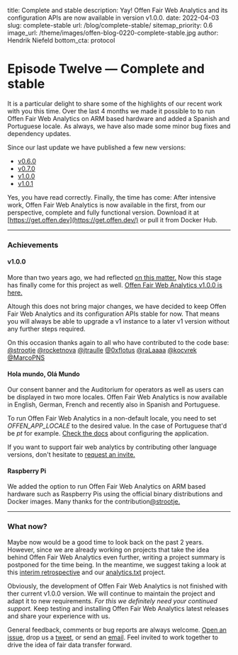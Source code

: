 title: Complete and stable
description: Yay! Offen Fair Web Analytics and its configuration APIs are now available in version v1.0.0.
date: 2022-04-03
slug: complete-stable
url: /blog/complete-stable/
sitemap_priority: 0.6
image_url: /theme/images/offen-blog-0220-complete-stable.jpg
author: Hendrik Niefeld
bottom_cta: protocol

# Episode Twelve — Complete and stable

It is a particular delight to share some of the highlights of our recent work with you this time. Over the last 4 months we made it possible to to run Offen Fair Web Analytics on ARM based hardware and added a Spanish and Portuguese locale. As always, we have also made some minor bug fixes and dependency updates.

Since our last update we have published a few new versions:

- [v0.6.0](https://github.com/offen/offen/releases/tag/v0.6.0)
- [v0.7.0](https://github.com/offen/offen/releases/tag/v0.7.0)
- [v1.0.0](https://github.com/offen/offen/releases/tag/v1.0.0)
- [v1.0.1](https://github.com/offen/offen/releases/tag/v1.0.1)

Yes, you have read correctly. Finally, the time has come: After intensive work, Offen Fair Web Analytics is now available in the first, from our perspective, complete and fully functional version. Download it at [https://get.offen.dev](https://get.offen.dev/) or pull it from Docker Hub.

---

### Achievements

#### v1.0.0

More than two years ago, we had reflected [on this matter.](/blog/untold-roads-versioning-early-stage-software/) Now this stage has finally come for this project as well. [Offen Fair Web Analytics v1.0.0 is here.](https://github.com/offen/offen/releases/tag/v1.0.0)

Altough this does not bring major changes, we have decided to keep Offen Fair Web Analytics and its configuration APIs stable for now. That means you will always be able to upgrade a v1 instance to a later v1 version without any further steps required.

On this occasion thanks again to all who have contributed to the code base:
[@strootje](https://github.com/strootje) [@rocketnova](https://github.com/rocketnova) [@jtraulle](https://github.com/jtraulle) [@0xflotus](https://github.com/0xflotus) [@raLaaaa](https://github.com/raLaaaa) [@kocvrek](https://github.com/kocvrek) [@MarcoPNS](https://github.com/MarcoPNS)

#### Hola mundo, Olá Mundo

Our consent banner and the Auditorium for operators as well as users can be displayed in two more locales. Offen Fair Web Analytics is now available in English, German, French and recently also in Spanish and Portuguese.

To run Offen Fair Web Analytics in a non-default locale, you need to set *OFFEN_APP_LOCALE* to the desired value. In the case of Portuguese that'd be *pt* for example. [Check the docs](https://docs.offen.dev/running-offen/configuring-the-application/#application) about configuring the application.

If you want to support fair web analytics by contributing other language versions, don't hesitate to [request an invite.](mailto:hioffen@posteo.de)

#### Raspberry Pi

We added the option to run Offen Fair Web Analytics on ARM based hardware such as Raspberry Pis using the official binary distributions and Docker images. Many thanks for the contribution[@strootje.](https://github.com/strootje)

---

### What now?

Maybe now would be a good time to look back on the past 2 years. However, since we are already working on projects that take the idea behind Offen Fair Web Analytics even further, writing a project summary is postponed for the time being. In the meantime, we suggest taking a look at this [interim retrospective](/blog/our-story-so-far/) and our [analytics.txt](https://www.analyticstxt.org/) project.

Obviously, the development of Offen Fair Web Analytics is not finished with ther current v1.0.0 version. We will continue to maintain the project and adapt it to new requirements. *For this we definitely need your continued support.* Keep testing and installing Offen Fair Web Analytics latest releases and share your experience with us.

General feedback, comments or bug reports are always welcome. [Open an issue](https://github.com/offen/offen/issues), drop us a [tweet](https://twitter.com/hioffen), or send an [email](mailto:hioffen@posteo.de). Feel invited to work together to drive the idea of fair data transfer forward.
